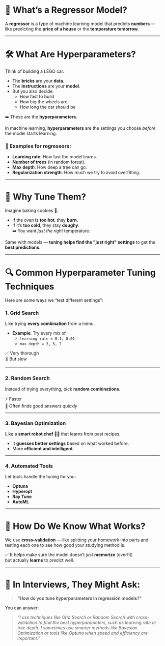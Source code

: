 # 🧠 What’s a Regressor Model?

A **regressor** is a type of machine learning model that predicts **numbers** — like predicting the **price of a house** or the **temperature tomorrow**.

---

# 🛠️ What Are Hyperparameters?

Think of building a LEGO car.

- The **bricks** are your **data**.
- The **instructions** are your **model**.
- But you also decide:
  - How fast to build
  - How big the wheels are
  - How long the car should be

➡️ These are the **hyperparameters**.

In machine learning, **hyperparameters** are the settings you choose *before* the model starts learning.

### 🔧 Examples for regressors:
- **Learning rate**: How fast the model learns.
- **Number of trees** (in random forest).
- **Max depth**: How deep a tree can go.
- **Regularization strength**: How much we try to avoid overfitting.

---

# 🎯 Why Tune Them?

Imagine baking cookies 🍪.  
- If the oven is **too hot**, they **burn**.  
- If it’s **too cold**, they stay **doughy**.  
➡️ You want *just the right* temperature.

Same with models — **tuning helps find the "just right" settings** to get the **best predictions**.

---

# 🔍 Common Hyperparameter Tuning Techniques

Here are some ways we “test different settings”:

### 1. Grid Search
Like trying **every combination** from a menu.

- **Example**: Try every mix of  
  - `learning rate = 0.1, 0.01`  
  - `max depth = 3, 5, 7`

✅ Very thorough  
⏳ But slow

---

### 2. Random Search
Instead of trying everything, pick **random combinations**.

⚡ Faster  
🎯 Often finds good answers quickly

---

### 3. Bayesian Optimization
Like a **smart robot chef 👨‍🍳** that learns from past recipes.

- It **guesses better settings** based on what worked before.
- More **efficient and intelligent**.

---

### 4. Automated Tools
Let tools handle the tuning for you:

- **Optuna**
- **Hyperopt**
- **Ray Tune**
- **AutoML**

---

# 🧪 How Do We Know What Works?

We use **cross-validation** — like splitting your homework into parts and testing each one to see how good your studying method is.

✅ It helps make sure the model doesn’t just **memorize** (overfit)  
but actually **learns** to predict well.

---

# 📌 In Interviews, They Might Ask:

> **“How do you tune hyperparameters in regression models?”**

You can answer:

> *“I use techniques like Grid Search or Random Search with cross-validation to find the best hyperparameters, such as learning rate or tree depth. I sometimes use smarter methods like Bayesian Optimization or tools like Optuna when speed and efficiency are important.”*
